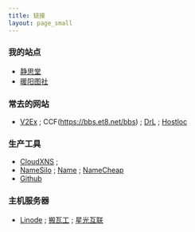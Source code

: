 ```yaml
---
title: 链接
layout: page_small
---
```

### 我的站点
- [静思堂](http://guoshixian.net)
- [暖阳图社](http://2y.io)

### 常去的网站
- [V2Ex](https://v2ex.com) ; CCF(https://bbs.et8.net/bbs) ; [DrL](https://dream4ever.org) ; [Hostloc](http://www.hostloc.com)

### 生产工具
- [CloudXNS](https://www.cloudxns.net) ; 
- [NameSilo](https://www.namesilo.com) ; [Name](https://name.com) ; [NameCheap](https://namecheap.com)
- [Github](https://github.com)

###  主机服务器
- [Linode](https://www.linode.com/?r=039df923e86fb0dc8a37e9a8945e6f7936b29eed) ; [搬瓦工](https://bandwagonhost.com/aff.php?aff=525) ; [星光互联](http://my.starrydns.com/aff.php?aff=399)

